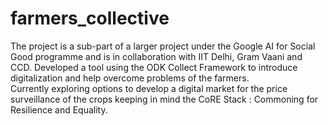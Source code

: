 # farmers_collective
The project is a sub-part of a larger project under the Google AI for Social Good programme and is in
collaboration with IIT Delhi, Gram Vaani and CCD. Developed a tool using the ODK Collect Framework to introduce digitalization and help
overcome problems of the farmers. <br>
Currently exploring options to develop a digital market for the price surveillance of the crops keeping in mind the CoRE Stack : Commoning for Resilience and Equality.
